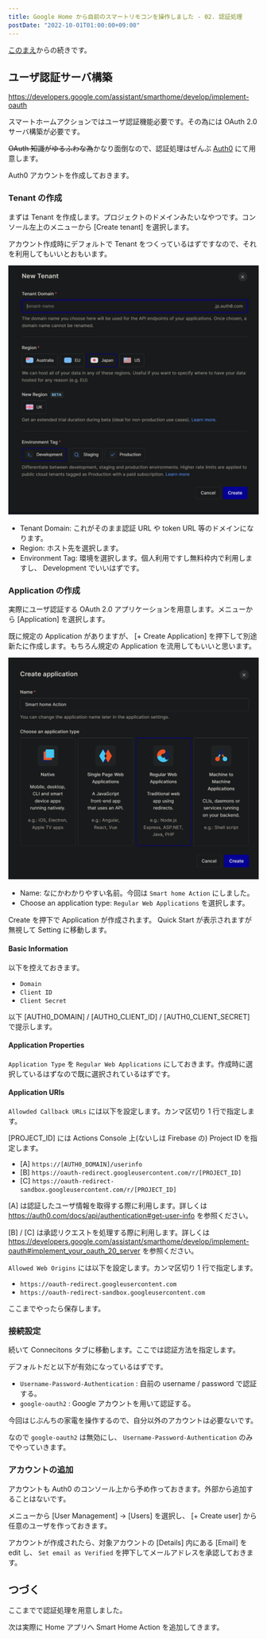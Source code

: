 ```yaml
---
title: Google Home から自前のスマートリモコンを操作しました - 02. 認証処理
postDate: "2022-10-01T01:00:00+09:00"
---
```


[このまえ](/articles/20221001-google-smart-home-01)からの続きです。

## ユーザ認証サーバ構築

<https://developers.google.com/assistant/smarthome/develop/implement-oauth>

スマートホームアクションではユーザ認証機能必要です。その為には OAuth 2.0 サーバ構築が必要です。

~~OAuth 知識がゆるふわな為~~かなり面倒なので、認証処理はぜんぶ [Auth0](https://auth0.com) にて用意します。

Auth0 アカウントを作成しておきます。

### Tenant の作成

まずは Tenant を作成します。プロジェクトのドメインみたいなやつです。コンソール左上のメニューから [Create tenant] を選択します。

アカウント作成時にデフォルトで Tenant をつくっているはずですなので、それを利用してもいいとおもいます。

![Create Tenant](/assets/images/20221001-google-smart-home-02/auth0-create-tenant.png)

- Tenant Domain: これがそのまま認証 URL や token URL 等のドメインになります。
- Region: ホスト先を選択します。
- Environment Tag: 環境を選択します。個人利用ですし無料枠内で利用しますし、 Development でいいはずです。

### Application の作成

実際にユーザ認証する OAuth 2.0 アプリケーションを用意します。メニューから [Application] を選択します。

既に規定の Application がありますが、 [+ Create Application] を押下して別途新たに作成します。もちろん規定の Application を流用してもいいと思います。

![Create Application](/assets/images/20221001-google-smart-home-02/auth0-create-application.png)

- Name: なにかわかりやすい名前。今回は `Smart home Action` にしました。
- Choose an application type: `Regular Web Applications` を選択します。

Create を押下で Application が作成されます。 Quick Start が表示されますが無視して Setting に移動します。

#### Basic Information

以下を控えておきます。

- `Domain`
- `Client ID`
- `Client Secret`

以下 [AUTH0_DOMAIN] / [AUTH0_CLIENT_ID] / [AUTH0_CLIENT_SECRET] で提示します。

#### Application Properties

`Application Type` を `Regular Web Applications` にしておきます。作成時に選択しているはずなので既に選択されているはずです。

#### Application URIs

`Allowded Callback URLs` には以下を設定します。カンマ区切り 1 行で指定します。

[PROJECT_ID] には Actions Console 上(ないしは Firebase の) Project ID を指定します。

- [A] `https://[AUTH0_DOMAIN]/userinfo`
- [B] `https://oauth-redirect.googleusercontent.com/r/[PROJECT_ID]`
- [C] `https://oauth-redirect-sandbox.googleusercontent.com/r/[PROJECT_ID]`

[A] は認証したユーザ情報を取得する際に利用します。詳しくは <https://auth0.com/docs/api/authentication#get-user-info> を参照ください。

[B] / [C] は承認リクエストを処理する際に利用します。詳しくは <https://developers.google.com/assistant/smarthome/develop/implement-oauth#implement_your_oauth_20_server> を参照ください。

`Allowed Web Origins` には以下を設定します。カンマ区切り 1 行で指定します。

- `https://oauth-redirect.googleusercontent.com`
- `https://oauth-redirect-sandbox.googleusercontent.com`

ここまでやったら保存します。

### 接続設定

続いて Connecitons タブに移動します。ここでは認証方法を指定します。

デフォルトだと以下が有効になっているはずです。

- `Username-Password-Authentication` : 自前の username / password で認証する。
- `google-oauth2` : Google アカウントを用いて認証する。

今回はじぶんちの家電を操作するので、自分以外のアカウントは必要ないです。

なので `google-oauth2` は無効にし、 `Username-Password-Authentication` のみでやっていきます。

### アカウントの追加

アカウントも Auth0 のコンソール上から予め作っておきます。外部から追加することはないです。

メニューから [User Management] -> [Users] を選択し、 [+ Create user] から任意のユーザを作っておきます。

アカウントが作成されたら、対象アカウントの [Details] 内にある [Email] を edit し、 `Set email as Verified` を押下してメールアドレスを承認しておきます。

## つづく

ここまでで認証処理を用意しました。

次は実際に Home アプリへ Smart Home Action を追加してきます。
